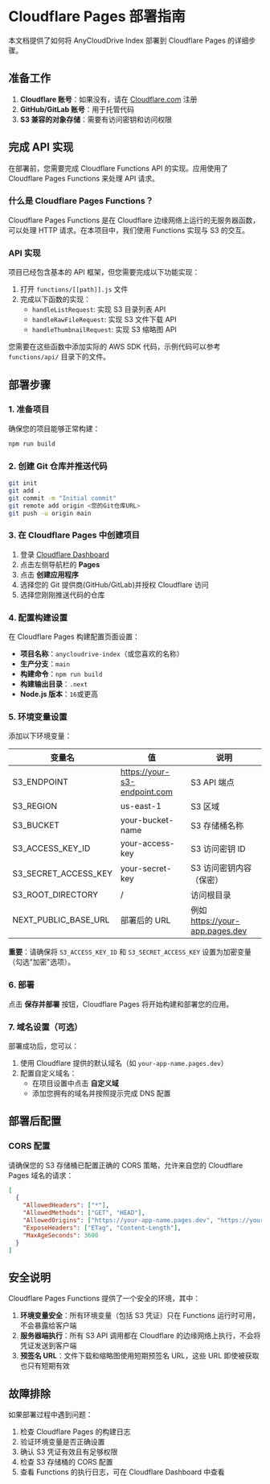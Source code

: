 # Cloudflare Pages 部署指南

本文档提供了如何将 AnyCloudDrive Index 部署到 Cloudflare Pages 的详细步骤。

## 准备工作

1. **Cloudflare 账号**：如果没有，请在 [Cloudflare.com](https://www.cloudflare.com) 注册
2. **GitHub/GitLab 账号**：用于托管代码
3. **S3 兼容的对象存储**：需要有访问密钥和访问权限

## 完成 API 实现

在部署前，您需要完成 Cloudflare Functions API 的实现。应用使用了 Cloudflare Pages Functions 来处理 API 请求。

### 什么是 Cloudflare Pages Functions？

Cloudflare Pages Functions 是在 Cloudflare 边缘网络上运行的无服务器函数，可以处理 HTTP 请求。在本项目中，我们使用 Functions 实现与 S3 的交互。

### API 实现

项目已经包含基本的 API 框架，但您需要完成以下功能实现：

1. 打开 `functions/[[path]].js` 文件
2. 完成以下函数的实现：
   - `handleListRequest`: 实现 S3 目录列表 API
   - `handleRawFileRequest`: 实现 S3 文件下载 API
   - `handleThumbnailRequest`: 实现 S3 缩略图 API

您需要在这些函数中添加实际的 AWS SDK 代码，示例代码可以参考 `functions/api/` 目录下的文件。

## 部署步骤

### 1. 准备项目

确保您的项目能够正常构建：

```bash
npm run build
```

### 2. 创建 Git 仓库并推送代码

```bash
git init
git add .
git commit -m "Initial commit"
git remote add origin <您的Git仓库URL>
git push -u origin main
```

### 3. 在 Cloudflare Pages 中创建项目

1. 登录 [Cloudflare Dashboard](https://dash.cloudflare.com/)
2. 点击左侧导航栏的 **Pages**
3. 点击 **创建应用程序**
4. 选择您的 Git 提供商(GitHub/GitLab)并授权 Cloudflare 访问
5. 选择您刚刚推送代码的仓库

### 4. 配置构建设置

在 Cloudflare Pages 构建配置页面设置：

- **项目名称**：`anycloudrive-index`（或您喜欢的名称）
- **生产分支**：`main`
- **构建命令**：`npm run build`
- **构建输出目录**：`.next`
- **Node.js 版本**：`16`或更高

### 5. 环境变量设置

添加以下环境变量：

| 变量名                  | 值                           | 说明                     |
|------------------------|------------------------------|--------------------------|
| S3_ENDPOINT            | https://your-s3-endpoint.com | S3 API 端点              |
| S3_REGION              | us-east-1                    | S3 区域                  |
| S3_BUCKET              | your-bucket-name             | S3 存储桶名称            |
| S3_ACCESS_KEY_ID       | your-access-key              | S3 访问密钥 ID            |
| S3_SECRET_ACCESS_KEY   | your-secret-key              | S3 访问密钥内容（保密）    |
| S3_ROOT_DIRECTORY      | /                            | 访问根目录                |
| NEXT_PUBLIC_BASE_URL   | 部署后的 URL                  | 例如 https://your-app.pages.dev |

**重要**：请确保将 `S3_ACCESS_KEY_ID` 和 `S3_SECRET_ACCESS_KEY` 设置为加密变量（勾选"加密"选项）。

### 6. 部署

点击 **保存并部署** 按钮，Cloudflare Pages 将开始构建和部署您的应用。

### 7. 域名设置（可选）

部署成功后，您可以：

1. 使用 Cloudflare 提供的默认域名（如 `your-app-name.pages.dev`）
2. 配置自定义域名：
   - 在项目设置中点击 **自定义域**
   - 添加您拥有的域名并按照提示完成 DNS 配置

## 部署后配置

### CORS 配置

请确保您的 S3 存储桶已配置正确的 CORS 策略，允许来自您的 Cloudflare Pages 域名的请求：

```json
[
  {
    "AllowedHeaders": ["*"],
    "AllowedMethods": ["GET", "HEAD"],
    "AllowedOrigins": ["https://your-app-name.pages.dev", "https://your-custom-domain.com"],
    "ExposeHeaders": ["ETag", "Content-Length"],
    "MaxAgeSeconds": 3600
  }
]
```

## 安全说明

Cloudflare Pages Functions 提供了一个安全的环境，其中：

1. **环境变量安全**：所有环境变量（包括 S3 凭证）只在 Functions 运行时可用，不会暴露给客户端
2. **服务器端执行**：所有 S3 API 调用都在 Cloudflare 的边缘网络上执行，不会将凭证发送到客户端
3. **预签名 URL**：文件下载和缩略图使用短期预签名 URL，这些 URL 即使被获取也只有短期有效

## 故障排除

如果部署过程中遇到问题：

1. 检查 Cloudflare Pages 的构建日志
2. 验证环境变量是否正确设置
3. 确认 S3 凭证有效且有足够权限
4. 检查 S3 存储桶的 CORS 配置
5. 查看 Functions 的执行日志，可在 Cloudflare Dashboard 中查看 